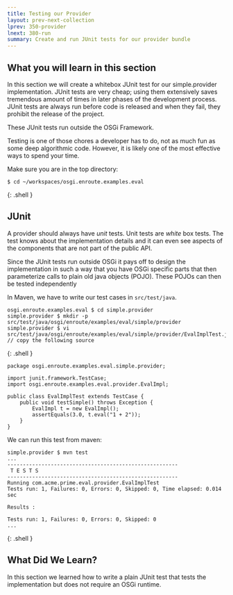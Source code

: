 ```yaml
---
title: Testing our Provider
layout: prev-next-collection
lprev: 350-provider
lnext: 380-run
summary: Create and run JUnit tests for our provider bundle
---
```


## What you will learn in this section

In this section we will create a whitebox JUnit test for our simple.provider implementation. 
JUnit tests are very cheap; using them extensively saves tremendous amount of times 
in later phases of the development process. JUnit tests are always run before code 
is released and when they fail, they prohibit the release of the project.

These JUnit tests run outside the OSGi Framework.

Testing is one of those chores a developer has to do, not as much fun as some deep 
algorithmic code. However, it is likely one of the most effective ways to spend your time.

Make sure you are in the top directory:

	$ cd ~/workspaces/osgi.enroute.examples.eval
{: .shell }

## JUnit

A provider should always have *unit* tests. Unit tests are *white* box tests. 
The test knows about the implementation details and it can even see aspects of 
the components that are not part of the public API. 

Since the JUnit tests run outside OSGi it pays off to design the implementation
in such a way that you have OSGi specific parts that then parameterize calls to
plain old java objects (POJO). These POJOs can then be tested independently

In Maven, we have to write our test cases in `src/test/java`. 

	osgi.enroute.examples.eval $ cd simple.provider
	simple.provider $ mkdir -p src/test/java/osgi/enroute/examples/eval/simple/provider
	simple.provider $ vi src/test/java/osgi/enroute/examples/eval/simple/provider/EvalImplTest.java
	// copy the following source
{: .shell }

	package osgi.enroute.examples.eval.simple.provider;

	import junit.framework.TestCase;
	import osgi.enroute.examples.eval.provider.EvalImpl;
	
	public class EvalImplTest extends TestCase {
		public void testSimple() throws Exception {
			EvalImpl t = new EvalImpl();
			assertEquals(3.0, t.eval("1 + 2"));
		}
	}

We can run this test from maven:

	simple.provider $ mvn test
	...
	-------------------------------------------------------
	 T E S T S
	-------------------------------------------------------
	Running com.acme.prime.eval.provider.EvalImplTest
	Tests run: 1, Failures: 0, Errors: 0, Skipped: 0, Time elapsed: 0.014 sec
	
	Results :
	
	Tests run: 1, Failures: 0, Errors: 0, Skipped: 0
	...
{: .shell }

	

## What Did We Learn?

In this section we learned how to write a plain JUnit test that tests the 
implementation but does not require an OSGi runtime.

